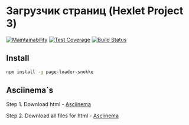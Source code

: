 # Загрузчик страниц (Hexlet Project 3)

[![Maintainability](https://api.codeclimate.com/v1/badges/f3f0d04da86250976590/maintainability)](https://codeclimate.com/github/Snokke/project-lvl3-s358/maintainability)
[![Test Coverage](https://api.codeclimate.com/v1/badges/f3f0d04da86250976590/test_coverage)](https://codeclimate.com/github/Snokke/project-lvl3-s358/test_coverage)
[![Build Status](https://travis-ci.org/Snokke/project-lvl3-s358.svg?branch=master)](https://travis-ci.org/Snokke/project-lvl3-s358)

## Install
```sh
npm install -g page-loader-snokke
```

## Asciinema`s
Step 1. Download html - [Asciinema](https://asciinema.org/a/th1vMEzRVOHX8JRhyjdf1pBgp?speed=3)

Step 2. Download all files for html - [Asciinema](https://asciinema.org/a/leQKFxxSzpYEz43vnbdnvwd1S?speed=3)